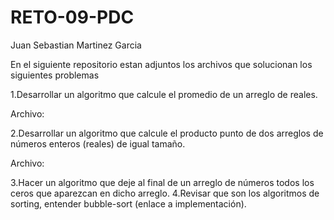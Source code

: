 # RETO-09-PDC

Juan Sebastian Martinez Garcia

En el siguiente repositorio estan adjuntos los archivos que solucionan los siguientes problemas


1.Desarrollar un algoritmo que calcule el promedio de un arreglo de reales.

Archivo:

2.Desarrollar un algoritmo que calcule el producto punto de dos arreglos de números enteros (reales) de igual tamaño.

Archivo:

3.Hacer un algoritmo que deje al final de un arreglo de números todos los ceros que aparezcan en dicho arreglo.
4.Revisar que son los algoritmos de sorting, entender bubble-sort (enlace a implementación).
